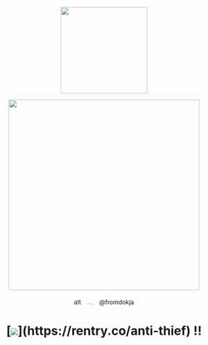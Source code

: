 <p align="center"><img src="https://i.imgur.com/0lzl9BO.png&=75" width="200">

    
<p align="center"><img src="https://i.imgur.com/BhJAowO.png&=80" width="440">
<p align="center"> altㅤ𓂃ㅤ@fromdokja


    
<h1 align="center"></[retros](https://retrospring.net/@goroplushie)>



[![](https://i.imgur.com/n8hmPmK.png&=75"width="80")](https://rentry.co/anti-thief) !!



